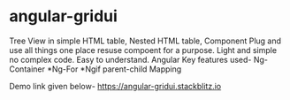 # angular-gridui
Tree View in simple HTML table, Nested HTML table, Component Plug and use all things one place resuse compoent for a purpose. 
Light and simple no complex code. Easy to understand.
Angular Key features used-
  Ng-Container
  *Ng-For
  *Ngif
  parent-child Mapping

Demo link given below-
https://angular-gridui.stackblitz.io

